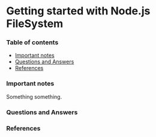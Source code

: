 # Getting started with Node.js FileSystem

### Table of contents

- [Important notes](#important-notes)
- [Questions and Answers](#questions-and-answers)
- [References](#references)


### Important notes

Something something.

### Questions and Answers



### References
